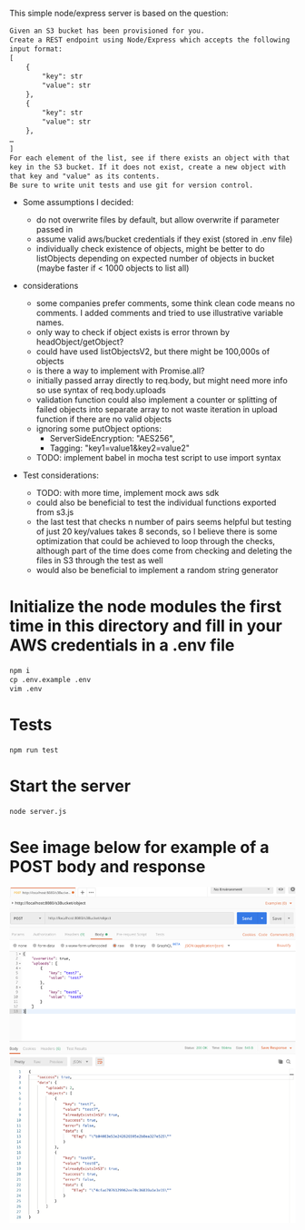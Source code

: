 This simple node/express server is based on the question:

```
Given an S3 bucket has been provisioned for you.
Create a REST endpoint using Node/Express which accepts the following input format:
[
    {
        "key": str
        "value": str
    },
    {
        "key": str
        "value": str
    },
…
]
For each element of the list, see if there exists an object with that key in the S3 bucket. If it does not exist, create a new object with that key and "value" as its contents.
Be sure to write unit tests and use git for version control.
```

- Some assumptions I decided:

  - do not overwrite files by default, but allow overwrite if parameter passed in
  - assume valid aws/bucket credentials if they exist (stored in .env file)
  - individually check existence of objects, might be better to do listObjects depending on expected number of objects in bucket (maybe faster if < 1000 objects to list all)

- considerations

  - some companies prefer comments, some think clean code means no comments. I added comments and tried to use illustrative variable names.
  - only way to check if object exists is error thrown by headObject/getObject?
  - could have used listObjectsV2, but there might be 100,000s of objects
  - is there a way to implement with Promise.all?
  - initially passed array directly to req.body, but might need more info so use syntax of req.body.uploads
  - validation function could also implement a counter or splitting of failed objects into separate array to not waste iteration in upload function if there are no valid objects
  - ignoring some putObject options:
    - ServerSideEncryption: "AES256",
    - Tagging: "key1=value1&key2=value2"
  - TODO: implement babel in mocha test script to use import syntax

- Test considerations:
  - TODO: with more time, implement mock aws sdk
  - could also be beneficial to test the individual functions exported from s3.js
  - the last test that checks n number of pairs seems helpful but testing of just 20 key/values takes 8 seconds, so I believe there is some optimization that could be achieved to loop through the checks, although part of the time does come from checking and deleting the files in S3 through the test as well
  - would also be beneficial to implement a random string generator

# Initialize the node modules the first time in this directory and fill in your AWS credentials in a .env file

```
npm i
cp .env.example .env
vim .env
```

# Tests

```
npm run test
```

# Start the server

```
node server.js
```

# See image below for example of a POST body and response

![Example](example.png)
